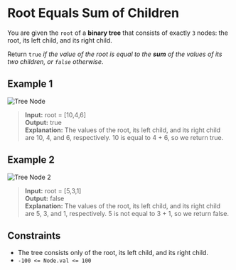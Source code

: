 # Root Equals Sum of Children

You are given the `root` of a **binary tree** that consists of exactly `3` nodes: the root, its left child, and its right child.

Return `true` *if the value of the root is equal to the **sum** of the values of its two children, or `false` otherwise*.

## Example 1

![Tree Node](https://res.cloudinary.com/fobabs/image/upload/v1693563851/data-structures-and-algorithms/tree-node_yq1p2a.png)

> **Input:** root = [10,4,6]\
> **Output:** true\
> **Explanation:** The values of the root, its left child, and its right child are 10, 4, and 6, respectively.
10 is equal to 4 + 6, so we return true.

## Example 2

![Tree Node 2](https://res.cloudinary.com/fobabs/image/upload/v1693563850/data-structures-and-algorithms/tree-node-2_xk3gkx.png)

> **Input:** root = [5,3,1]\
> **Output:** false\
> **Explanation:** The values of the root, its left child, and its right child are 5, 3, and 1, respectively.
5 is not equal to 3 + 1, so we return false.

## Constraints

- The tree consists only of the root, its left child, and its right child.
- `-100 <= Node.val <= 100`

